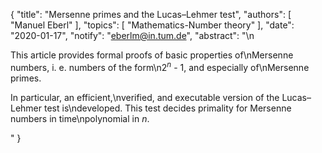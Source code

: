 {
    "title": "Mersenne primes and the Lucas–Lehmer test",
    "authors": [
        "Manuel Eberl"
    ],
    "topics": [
        "Mathematics-Number theory"
    ],
    "date": "2020-01-17",
    "notify": "eberlm@in.tum.de",
    "abstract": "\n<p>This article provides formal proofs of basic properties of\nMersenne numbers, i. e. numbers of the form\n2<sup><em>n</em></sup> - 1, and especially of\nMersenne primes.</p> <p>In particular, an efficient,\nverified, and executable version of the Lucas&ndash;Lehmer test is\ndeveloped. This test decides primality for Mersenne numbers in time\npolynomial in <em>n</em>.</p>"
}